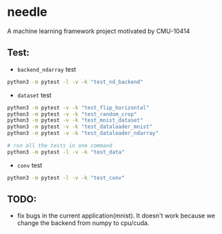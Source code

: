 # needle
A machine learning framework project motivated by CMU-10414

## Test:
+  `backend_ndarray` test

```bash
python3 -m pytest -l -v -k "test_nd_backend"
```

+ `dataset` test
```bash
python3 -m pytest -v -k "test_flip_horizontal"
python3 -m pytest -v -k "test_random_crop"
python3 -m pytest -v -k "test_mnist_dataset"
python3 -m pytest -v -k "test_dataloader_mnist"
python3 -m pytest -v -k "test_dataloader_ndarray"

# run all the tests in one command
python3 -m pytest -l -v -k "test_data"
```

+ `conv` test
```bash
python3 -m pytest -l -v -k "test_conv"
```


## TODO:
+ fix bugs in the current application(mnist). It doesn't work because we change the backend from numpy to cpu/cuda. 
